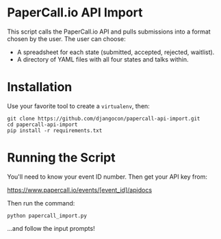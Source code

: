 # PaperCall.io API Import

This script calls the PaperCall.io API and pulls submissions into a format chosen by the user. The user can choose:

- A spreadsheet for each state (submitted, accepted, rejected, waitlist).
- A directory of YAML files with all four states and talks within.

# Installation

Use your favorite tool to create a `virtualenv`, then:

    git clone https://github.com/djangocon/papercall-api-import.git
    cd papercall-api-import
    pip install -r requirements.txt

# Running the Script

You'll need to know your event ID number. Then get your API key from:

https://www.papercall.io/events/[event_id]/apidocs

Then run the command:

    python papercall_import.py

...and follow the input prompts!
